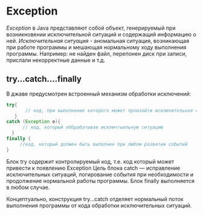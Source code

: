 # Exception

*Exception* в Java представляют собой объект, генерируемый при возникновении исключительной ситуаций и содержащий информацию о ней.
*Исключительная ситуация* - аномальная ситуация, возникающая при работе программы и мешающая нормальному ходу выполнения программы. Например: не найден файл, перепонен диск при записи, прислали некорректные данные и т.д.

## try...catch....finally
В джаве предусмотрен встроенный механизм обработки исключений: 
~~~java
try{    
       // код, при выполнение которого может произойти исключительная ситуация 
   }  
catch (Exception e){  
      // код, который оббрабатывае исключтьельную ситуацию    
  }
finally {
     //код, который должен быть выполнен при любом развитии событий    
}
~~~

Блок try содержит контролируемый код, т.е. код который может привести к появлению Exception
Цель блока catch — исправление исключительных ситуаций, логирование события при необходимости и продолжение нормальной работы программы. 
Блок finally выполняется в любом случае.

Концептуально, конструкция try...catch отделяет нормальный поток выполнения программы от кода обработки исключительных ситуаций.  
